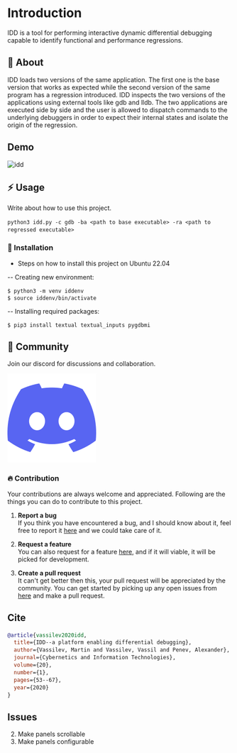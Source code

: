 # Introduction

IDD is a tool for performing interactive dynamic differential debugging capable to identify functional and performance regressions.

##  :beginner: About

IDD loads two versions of the same application. The first one is the base version that works as expected while the second version of the same program has a regression introduced. IDD inspects the two versions of the applications using external tools like gdb and lldb. The two applications are executed side by side and the user is allowed to dispatch commands to the underlying debuggers in order to expect their internal states and isolate the origin of the regression.

## Demo
![idd](https://github.com/compiler-research/idd/assets/7579600/dac1b3c6-44f0-48b2-a19d-92eb5f1d973f)

## :zap: Usage
Write about how to use this project.

`python3 idd.py -c gdb -ba <path to base executable> -ra <path to regressed executable>`

### :electric_plug: Installation
- Steps on how to install this project on Ubuntu 22.04

-- Creating new environment:
```
$ python3 -m venv iddenv
$ source iddenv/bin/activate
```


-- Installing required packages:

```
$ pip3 install textual textual_inputs pygdbmi
```

## :cherry_blossom: Community

Join our discord for discussions and collaboration.

<a target="_blank" href="https://discord.gg/Vkv3ne4zVK"><img src="images/discord.svg" /></a>


 ###  :fire: Contribution

 Your contributions are always welcome and appreciated. Following are the things you can do to contribute to this project.

 1. **Report a bug** <br>
 If you think you have encountered a bug, and I should know about it, feel free to report it [here](https://github.com/compiler-research/idd/issues) and we could take care of it.

 2. **Request a feature** <br>
 You can also request for a feature [here](https://github.com/compiler-research/idd/issues), and if it will viable, it will be picked for development.  

 3. **Create a pull request** <br>
 It can't get better then this, your pull request will be appreciated by the community. You can get started by picking up any open issues from [here]() and make a pull request.

## Cite
```bibtex
@article{vassilev2020idd,
  title={IDD--a platform enabling differential debugging},
  author={Vassilev, Martin and Vassilev, Vassil and Penev, Alexander},
  journal={Cybernetics and Information Technologies},
  volume={20},
  number={1},
  pages={53--67},
  year={2020}
}
```

## Issues

2. Make panels scrollable
3. Make panels configurable
